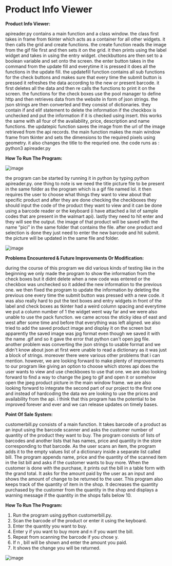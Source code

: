 # Product Info Viewer

**Product Info Viewer:**

apireader.py contains a main function and a class window. the class first takes in frame
from tkinter which acts as a container for all other widgets. it then calls the grid and create
functions. the create function reads the image from the gif file first and then sets it on the grid. it
then prints using the label widget and takes in using the entry widget. checkbuttons are then set
to a boolean variable and set onto the screen. the enter button takes in the command from the
update fill and everytime it is pressed it does all the functions in the update fill. the updatefill
function contains all sub functions for the check buttons and makes sure that every time the
submit button is pressed it refreshes the data according to the new or present barcode. it first
deletes all the data and then re calls the functions to print it on the screen. the functions for the
check boxes use the pool manager to define http and then retrieves data from the website in form
of json strings. the json strings are then converted and they consist of dictionaries. they contain if
and elif statement to delete the information if the checkbox is unchecked and put the information
if it is checked using insert. this works the same with all four of the availability, price,
description and name functions. the updatepic function saves the image from the url of the image
retrieved from the api records. the main function makes the main window frame from tkinter and
sets the dimensions to the required pixels using geometry. it also changes the title to the requried
one. the code runs as : python3 apireader.py

**How To Run The Program:**

![image](https://user-images.githubusercontent.com/54610255/84449882-aaa19780-ac1c-11ea-95dd-8a18aa575be4.png)

the program can be started by running it in python by typing python apireader.py. one
thing to note is we need the title picture file to be present in the same folder as the program
which is a gif file named lol. it then requires the user to choose what things they want to view
about that specific product and after they are done checking the checkboxes they should input the
code of the product they want to view and it can be done using a barcode reader or the keyboard
(i have attached a list of sample codes that are present in the walmart api). lastly they need to hit
enter and they will see the output. the image of that product will be saved with the name “pici” in
the same folder that contains the file. after one product and selection is done they just need to
enter the new barcode and hit submit. the picture will be updated in the same file and folder.

![image](https://user-images.githubusercontent.com/54610255/84449925-c016c180-ac1c-11ea-871f-38c06e157552.png)


**Problems Encountered & Future Improvements Or Modification:**

during the course of this program we did various kinds of testing like in the beginning we
only made the program to show the information from the check boxes but it didnt delete when a
new code was entered or the checkbox was unchecked so it added the new information to the
previous one. we then fixed the program to update the information by deleting the previous one
every time the submit button was pressed with a new code. it was also really hard to put the text
boxes and entry widgets in front of the label and check boxes as tkinter had a weird column
spacing and everytime we put a column number of 1 the widget went way far and we were also
unable to use the pack function. we came across the sticky idea of east and west after some time
and before that everything was left aligned. we also tried to add the saved product image and
display it on the screen but apparently the saved image was jpg format even though we saved it
with the name .gif and so it gave the error that python can't open jpg file. another problem was
converting the json strings to usable format and we didn't know about json at first were unable to
read a dictionary as it was just a block of strings. moreover there were various other problems
that i can mention. however, we are looking forward to make plenty of improvements to our
program like giving an option to choose which stores api does the user wants to view and use
checkboxes to use that one. we are also looking forward to find a way to change the jpeg to gif
and open it or somehow open the jpeg product picture in the main window frame. we are also
looking forward to integrate the second part of our project to the first one and instead of
hardcoding the data we are looking to use the prices and availability from the api. i think that this
program has the potential to be improved forever and ever and we can release updates on timely
bases.


**Point Of Sale System:**

customerbill.py consists of a main function. It takes barcode of a product as an input
using the barcode scanner and asks the customer number of quantity of the product they want to
buy. The program consists of lists of barcodes and another lists that has names, price and
quantity in the store corresponding to that barcode. As the user scans an item, the program adds
it to the empty values list of a dictionary inside a separate list called bill.
The program appends name, price and the quantity of the scanned item in the list bill and
asks if the customer wants to buy more. When the customer is done with the purchase, it prints
out the bill in a table form with the grand total. It asks for the amount paid by the user as an input
and shows the amount of change to be returned to the user. This program also keeps track of the
quantity of item in the shop. It decreases the quantity purchased by the customer from the
quantity in the shop and displays a warning message if the quantity in the shops falls below 10.

**How To Run The Program:**

1. Run the program using python customerbill.py.
2. Scan the barcode of the product or enter it using the keyboard.
3. Enter the quantity you want to buy.
4. Enter y if you want to buy more and n if you want the bill.
5. Repeat from scanning the barcode if you chose y.
6. If n , bill will be shown and enter the amount you paid.
7. It shows the change you will be returned.

![image](https://user-images.githubusercontent.com/54610255/84449996-f18f8d00-ac1c-11ea-9707-46c7dd48c0c5.png)


